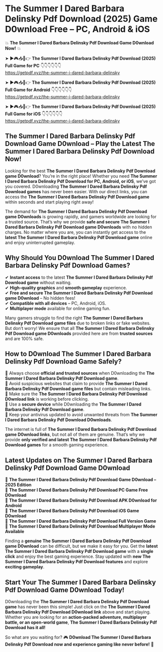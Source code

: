 # The Summer I Dared Barbara Delinsky Pdf Download (2025) Game D0wnload Free – PC, Android & iOS

💥 **The Summer I Dared Barbara Delinsky Pdf Download Game D0wnload Now!** 💥  

➤ ►🎮📥📱👉 **The Summer I Dared Barbara Delinsky Pdf Download (2025) Full Game for PC** 👇👇👇👇👇👇  
https://getpdf.xyz/the-summer-i-dared-barbara-delinsky  

➤ ►🎮📥📱👉 **The Summer I Dared Barbara Delinsky Pdf Download (2025) Full Game for Android** 👇👇👇👇👇👇  
https://getpdf.xyz/the-summer-i-dared-barbara-delinsky  

➤ ►🎮📥📱👉 **The Summer I Dared Barbara Delinsky Pdf Download (2025) Full Game for iOS** 👇👇👇👇👇👇  
https://getpdf.xyz/the-summer-i-dared-barbara-delinsky  

## The Summer I Dared Barbara Delinsky Pdf Download Game D0wnload – Play the Latest The Summer I Dared Barbara Delinsky Pdf Download Now!

Looking for the best **The Summer I Dared Barbara Delinsky Pdf Download game D0wnload**? You’re in the right place! Whether you need **The Summer I Dared Barbara Delinsky Pdf Download for PC, Android, or iOS**, we’ve got you covered. D0wnloading **The Summer I Dared Barbara Delinsky Pdf Download games** has never been easier. With our direct links, you can access the **The Summer I Dared Barbara Delinsky Pdf Download game** within seconds and start playing right away!  

The demand for **The Summer I Dared Barbara Delinsky Pdf Download game D0wnloads** is growing rapidly, and gamers worldwide are looking for a trusted source. That’s why we provide **safe and secure The Summer I Dared Barbara Delinsky Pdf Download game D0wnloads** with no hidden charges. No matter where you are, you can instantly get access to the **latest The Summer I Dared Barbara Delinsky Pdf Download game** online and enjoy uninterrupted gameplay.  

## **Why Should You D0wnload The Summer I Dared Barbara Delinsky Pdf Download Games?**  

✔ **Instant access** to the latest **The Summer I Dared Barbara Delinsky Pdf Download game** without waiting.  
✔ **High-quality graphics** and **smooth gameplay** experience.  
✔ **Free and secure The Summer I Dared Barbara Delinsky Pdf Download game D0wnload** – No hidden fees!  
✔ **Compatible with all devices** – PC, Android, iOS.  
✔ **Multiplayer mode** available for online gaming fun.  

Many gamers struggle to find the right **The Summer I Dared Barbara Delinsky Pdf Download game files** due to broken links or fake websites. But don’t worry! We ensure that all **The Summer I Dared Barbara Delinsky Pdf Download game D0wnloads** provided here are from **trusted sources** and are 100% safe.  

## **How to D0wnload The Summer I Dared Barbara Delinsky Pdf Download Game Safely?**  

📌 Always choose **official and trusted sources** when D0wnloading the **The Summer I Dared Barbara Delinsky Pdf Download game**.  
📌 Avoid suspicious websites that claim to provide **The Summer I Dared Barbara Delinsky Pdf Download game files** but contain misleading links.  
📌 Make sure the **The Summer I Dared Barbara Delinsky Pdf Download D0wnload link** is working before clicking.  
📌 Use a **secure device** while D0wnloading the **The Summer I Dared Barbara Delinsky Pdf Download game**.  
📌 Keep your antivirus updated to avoid unwanted threats from **The Summer I Dared Barbara Delinsky Pdf Download D0wnloads**.  

The internet is full of **The Summer I Dared Barbara Delinsky Pdf Download game D0wnload links**, but not all of them are genuine. That’s why we provide **only verified and latest The Summer I Dared Barbara Delinsky Pdf Download games** for a smooth gaming experience.  

## **Latest Updates on The Summer I Dared Barbara Delinsky Pdf Download Game D0wnload**  

🔹 **The Summer I Dared Barbara Delinsky Pdf Download Game D0wnload – 2025 Edition**  
🔹 **The Summer I Dared Barbara Delinsky Pdf Download PC Game Free D0wnload**  
🔹 **The Summer I Dared Barbara Delinsky Pdf Download APK D0wnload for Android**  
🔹 **The Summer I Dared Barbara Delinsky Pdf Download iOS Game D0wnload**  
🔹 **The Summer I Dared Barbara Delinsky Pdf Download Full Version Game**  
🔹 **The Summer I Dared Barbara Delinsky Pdf Download Multiplayer Mode Available**  

Finding a **genuine The Summer I Dared Barbara Delinsky Pdf Download game D0wnload** can be difficult, but we make it easy for you. Get the **latest The Summer I Dared Barbara Delinsky Pdf Download game** with a **single click** and enjoy the best gaming experience. Stay updated with **new The Summer I Dared Barbara Delinsky Pdf Download features** and explore **exciting gameplay**.  

## **Start Your The Summer I Dared Barbara Delinsky Pdf Download Game D0wnload Today!**  

D0wnloading the **The Summer I Dared Barbara Delinsky Pdf Download game** has never been this simple! Just click on the **The Summer I Dared Barbara Delinsky Pdf Download D0wnload link** above and start playing. Whether you are looking for an **action-packed adventure, multiplayer battle, or an open-world game**, **The Summer I Dared Barbara Delinsky Pdf Download has it all!**  

So what are you waiting for? 🎮 **D0wnload The Summer I Dared Barbara Delinsky Pdf Download now and experience gaming like never before!** 🚀  